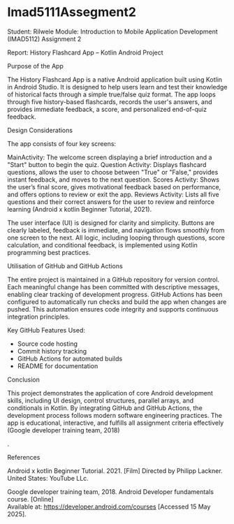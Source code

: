 # Imad5111Assegment2
 Student: Rilwele 
Module: Introduction to Mobile Application Development (IMAD5112) 
Assignment 2 
 

Report: History Flashcard App – Kotlin Android Project 
 
 
 
Purpose of the App 
 
The History Flashcard App is a native Android application built using Kotlin in Android Studio. It is designed to help users learn and test their knowledge of historical facts through a simple true/false quiz format. The app loops through five history-based flashcards, records the user's answers, and provides immediate feedback, a score, and personalized end-of-quiz feedback. 
 
 
Design Considerations 
 
The app consists of four key screens: 
 
MainActivity: The welcome screen displaying a brief introduction and a "Start" button to begin the quiz. 
Question Activity: Displays flashcard questions, allows the user to choose between "True" or "False," provides instant feedback, and moves to the next question. 
Scores Activity: Shows the user’s final score, gives motivational feedback based on performance, and offers options to review or exit the app. 
Reviews Activity: Lists all five questions and their correct answers for the user to review and reinforce learning​ (Android x kotlin Beginner Tutorial, 2021)​. 
 
The user interface (UI) is designed for clarity and simplicity. Buttons are clearly labeled, feedback is immediate, and navigation flows smoothly from one screen to the next. All logic, including looping through questions, score calculation, and conditional feedback, is implemented using Kotlin programming best practices. 
 
 
Utilisation of GitHub and GitHub Actions 
 
The entire project is maintained in a GitHub repository for version control. Each meaningful change has been committed with descriptive messages, enabling clear tracking of development progress. GitHub Actions has been configured to automatically run checks and build the app when changes are pushed. This automation ensures code integrity and supports continuous integration principles. 
 
Key GitHub Features Used: 
 
* Source code hosting 
* Commit history tracking 
* GitHub Actions for automated builds 
* README for documentation 
 
 
 
Conclusion 
 
This project demonstrates the application of core Android development skills, including UI design, control structures, parallel arrays, and conditionals in Kotlin. By integrating GitHub and GitHub Actions, the development process follows modern software engineering practices. The app is educational, interactive, and fulfills all assignment criteria effectively ​(Google developer training team, 2018)​ 

. 

 

 

 

 

 

 

 

 

 

​​References 

​​Android x kotlin Beginner Tutorial. 2021. [Film] Directed by Philipp Lackner. United States: YouTube LLc. 

​Google developer training team, 2018. Android Developer fundamentals course. [Online]  
Available at: https://developer.android.com/courses 
[Accessed 15 May 2025]. 

​​​ 
